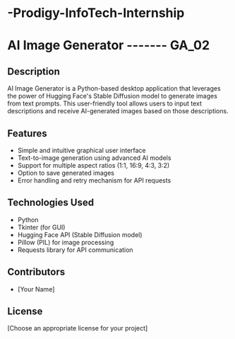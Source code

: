 # -Prodigy-InfoTech-Internship

# AI Image Generator ------- GA_02

## Description

AI Image Generator is a Python-based desktop application that leverages the power of Hugging Face's Stable Diffusion model to generate images from text prompts. This user-friendly tool allows users to input text descriptions and receive AI-generated images based on those descriptions.

## Features

- Simple and intuitive graphical user interface
- Text-to-image generation using advanced AI models
- Support for multiple aspect ratios (1:1, 16:9, 4:3, 3:2)
- Option to save generated images
- Error handling and retry mechanism for API requests

## Technologies Used

- Python
- Tkinter (for GUI)
- Hugging Face API (Stable Diffusion model)
- Pillow (PIL) for image processing
- Requests library for API communication





## Contributors

- [Your Name]

## License

[Choose an appropriate license for your project]
